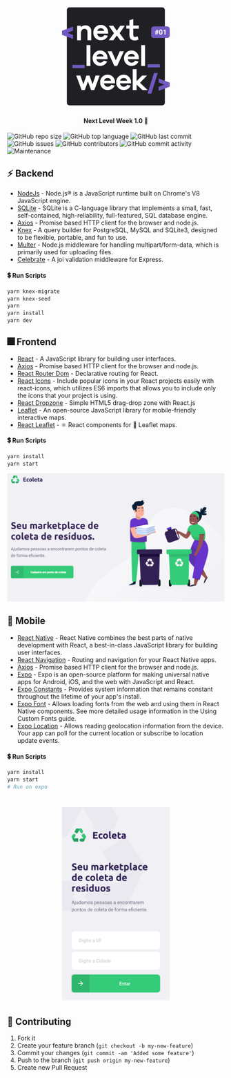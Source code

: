 <h1 align="center">
    <img alt="NextLevelWeek" title="#NextLevelWeek" src=".github/nlw.svg" width="250px" />
</h1>

<h4 align="center"> 
	Next Level Week 1.0 🚀
</h4>

![GitHub repo size](https://img.shields.io/github/repo-size/tacsio/nextlevelweek1?color=%237159c1)
![GitHub top language](https://img.shields.io/github/languages/top/tacsio/nextlevelweek1?color=%237159c1)
![GitHub last commit](https://img.shields.io/github/last-commit/tacsio/nextlevelweek1?color=%237159c1)
![GitHub issues](https://img.shields.io/github/issues-raw/tacsio/nextlevelweek1?color=%237159c1)
![GitHub contributors](https://img.shields.io/github/contributors/tacsio/nextlevelweek1?color=%237159c1)
![GitHub commit activity](https://img.shields.io/github/commit-activity/w/tacsio/nextlevelweek1?color=%237159c1)
![Maintenance](https://img.shields.io/maintenance/yes/2020?color=%237159c1)

## :zap: Backend

- [NodeJs][nodejs] - Node.js® is a JavaScript runtime built on Chrome's V8 JavaScript engine.
- [SQLite][sqlite] - SQLite is a C-language library that implements a small, fast, self-contained, high-reliability, full-featured, SQL database engine. 
- [Axios][axios] - Promise based HTTP client for the browser and node.js.
- [Knex](http://knexjs.org/) - A query builder for PostgreSQL, MySQL and SQLite3, designed to be flexible, portable, and fun to use.
- [Multer](https://github.com/expressjs/multer) - Node.js middleware for handling multipart/form-data, which is primarily used for uploading files.
- [Celebrate](https://github.com/arb/celebrate) - A joi validation middleware for Express.


#### :heavy_dollar_sign: Run Scripts
```bash
yarn knex-migrate
yarn knex-seed
yarn 
yarn install
yarn dev
```

## :fireworks: Frontend

- [React][reactjs] - A JavaScript library for building user interfaces.
- [Axios][axios] - Promise based HTTP client for the browser and node.js.
- [React Router Dom](https://github.com/ReactTraining/react-router#readme) - Declarative routing for React.
- [React Icons](https://react-icons.github.io/react-icons/) - Include popular icons in your React projects easily with react-icons, which utilizes ES6 imports that allows you to include only the icons that your project is using.
- [React Dropzone](https://react-dropzone.js.org/) - Simple HTML5 drag-drop zone with React.js
- [Leaflet](https://leafletjs.com/) - An open-source JavaScript library for mobile-friendly interactive maps.
- [React Leaflet](https://react-leaflet.js.org/) - ⚛️ React components for 🍃 Leaflet maps.

#### :heavy_dollar_sign: Run Scripts
```bash
yarn install
yarn start
```

![backend](.github/web.png)

## :iphone: Mobile

- [React Native][reactnative] - React Native combines the best parts of native development with React, a best-in-class JavaScript library for building user interfaces.
- [React Navigation](https://reactnavigation.org/) - Routing and navigation for your React Native apps.
- [Axios][axios] - Promise based HTTP client for the browser and node.js.
- [Expo][expo] - Expo is an open-source platform for making universal native apps for Android, iOS, and the web with JavaScript and React.
- [Expo Constants](https://docs.expo.io/versions/latest/sdk/constants/) - Provides system information that remains constant throughout the lifetime of your app's install.
- [Expo Font](https://docs.expo.io/versions/latest/sdk/font/) - Allows loading fonts from the web and using them in React Native components. See more detailed usage information in the Using Custom Fonts guide.
- [Expo Location](https://docs.expo.io/versions/latest/sdk/location/) - Allows reading geolocation information from the device. Your app can poll for the current location or subscribe to location update events.

#### :heavy_dollar_sign: Run Scripts
```bash
yarn install
yarn start
# Run on expo
```

<h1 align="center">
    <img alt="NextLevelWeek" title="#NextLevelWeek" src=".github/mobile.png" width="250px" />
</h1>

## :bullettrain_side: Contributing

1. Fork it
2. Create your feature branch (`git checkout -b my-new-feature`)
3. Commit your changes (`git commit -am 'Added some feature'`)
4. Push to the branch (`git push origin my-new-feature`)
5. Create new Pull Request


[rocketseat]: https://github.com/rocketseat
[nodejs]: https://nodejs.org
[reactjs]: https://reactjs.org/
[sqlite]:https://www.sqlite.org/index.html
[axios]: https://github.com/axios/axios
[expo]: https://expo.io/
[reactnative]: https://reactnative.dev/

[nlw]: https://github.com/tacsio/nextlevelweek1/blob/master/.github/nlw.svg

